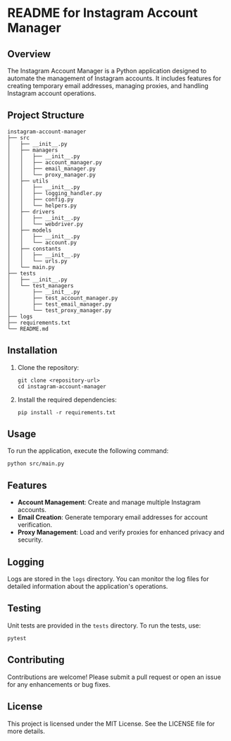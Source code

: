 # README for Instagram Account Manager

## Overview
The Instagram Account Manager is a Python application designed to automate the management of Instagram accounts. It includes features for creating temporary email addresses, managing proxies, and handling Instagram account operations.

## Project Structure
```
instagram-account-manager
├── src
│   ├── __init__.py
│   ├── managers
│   │   ├── __init__.py
│   │   ├── account_manager.py
│   │   ├── email_manager.py
│   │   └── proxy_manager.py
│   ├── utils
│   │   ├── __init__.py
│   │   ├── logging_handler.py
│   │   ├── config.py
│   │   └── helpers.py
│   ├── drivers
│   │   ├── __init__.py
│   │   └── webdriver.py
│   ├── models
│   │   ├── __init__.py
│   │   └── account.py
│   ├── constants
│   │   ├── __init__.py
│   │   └── urls.py
│   └── main.py
├── tests
│   ├── __init__.py
│   └── test_managers
│       ├── __init__.py
│       ├── test_account_manager.py
│       ├── test_email_manager.py
│       └── test_proxy_manager.py
├── logs
├── requirements.txt
└── README.md
```

## Installation
1. Clone the repository:
   ```
   git clone <repository-url>
   cd instagram-account-manager
   ```

2. Install the required dependencies:
   ```
   pip install -r requirements.txt
   ```

## Usage
To run the application, execute the following command:
```
python src/main.py
```

## Features
- **Account Management**: Create and manage multiple Instagram accounts.
- **Email Creation**: Generate temporary email addresses for account verification.
- **Proxy Management**: Load and verify proxies for enhanced privacy and security.

## Logging
Logs are stored in the `logs` directory. You can monitor the log files for detailed information about the application's operations.

## Testing
Unit tests are provided in the `tests` directory. To run the tests, use:
```
pytest
```

## Contributing
Contributions are welcome! Please submit a pull request or open an issue for any enhancements or bug fixes.

## License
This project is licensed under the MIT License. See the LICENSE file for more details.